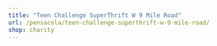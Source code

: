 ```yaml
---
title: "Teen Challenge SuperThrift W 9 Mile Road"
url: /pensacola/teen-challenge-superthrift-w-9-mile-road/
shop: charity
---
```

